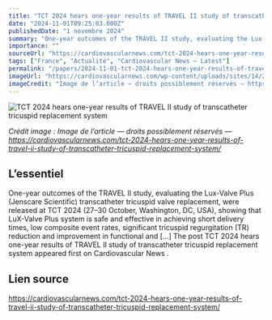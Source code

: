 ```yaml
---
title: "TCT 2024 hears one-year results of TRAVEL II study of transcatheter tricuspid replacement system"
date: "2024-11-01T09:25:03.000Z"
publishedDate: "1 novembre 2024"
summary: "One-year outcomes of the TRAVEL II study, evaluating the Lux-Valve Plus (Jenscare Scientific) transcatheter tricuspid valve replacement, were released at TCT 2024 (27–30 October, Washington, DC, USA), showing that LuX-Valve Plus system is safe and effective in achieving short delivery times, low composite event rates, significant tricuspid regurgitation (TR) reduction and improvement in functional and [&#8230;] The post TCT 2024 hears one-year results of TRAVEL II study of transcatheter tricuspid replacement system appeared first on Cardiovascular News ."
importance: ""
sourceUrl: "https://cardiovascularnews.com/tct-2024-hears-one-year-results-of-travel-ii-study-of-transcatheter-tricuspid-replacement-system/"
tags: ["France", "Actualité", "Cardiovascular News — Latest"]
permalink: "/papers/2024-11-01-tct-2024-hears-one-year-results-of-travel-ii-study-of-transcatheter-tricuspid-replacement-system"
imageUrl: "https://cardiovascularnews.com/wp-content/uploads/sites/14/2021/11/Granada-TCT.jpg"
imageCredit: "Image de l’article — droits possiblement réservés — https://cardiovascularnews.com/tct-2024-hears-one-year-results-of-travel-ii-study-of-transcatheter-tricuspid-replacement-system/"
---
```


![TCT 2024 hears one-year results of TRAVEL II study of transcatheter tricuspid replacement system](https://cardiovascularnews.com/wp-content/uploads/sites/14/2021/11/Granada-TCT.jpg)

*Crédit image : Image de l’article — droits possiblement réservés — https://cardiovascularnews.com/tct-2024-hears-one-year-results-of-travel-ii-study-of-transcatheter-tricuspid-replacement-system/*

## L’essentiel

One-year outcomes of the TRAVEL II study, evaluating the Lux-Valve Plus (Jenscare Scientific) transcatheter tricuspid valve replacement, were released at TCT 2024 (27–30 October, Washington, DC, USA), showing that LuX-Valve Plus system is safe and effective in achieving short delivery times, low composite event rates, significant tricuspid regurgitation (TR) reduction and improvement in functional and [&#8230;] The post TCT 2024 hears one-year results of TRAVEL II study of transcatheter tricuspid replacement system appeared first on Cardiovascular News .

## Lien source

https://cardiovascularnews.com/tct-2024-hears-one-year-results-of-travel-ii-study-of-transcatheter-tricuspid-replacement-system/
